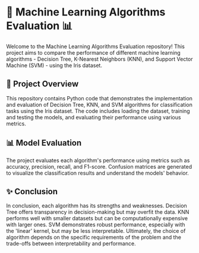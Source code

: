 # 🌟 Machine Learning Algorithms Evaluation 📊

Welcome to the Machine Learning Algorithms Evaluation repository! This project aims to compare the performance of different machine learning algorithms - Decision Tree, K-Nearest Neighbors (KNN), and Support Vector Machine (SVM) - using the Iris dataset.

## 🚀 Project Overview

This repository contains Python code that demonstrates the implementation and evaluation of Decision Tree, KNN, and SVM algorithms for classification tasks using the Iris dataset. The code includes loading the dataset, training and testing the models, and evaluating their performance using various metrics.

## 📊 Model Evaluation

The project evaluates each algorithm's performance using metrics such as accuracy, precision, recall, and F1-score. Confusion matrices are generated to visualize the classification results and understand the models' behavior.

## ✨ Conclusion

In conclusion, each algorithm has its strengths and weaknesses. Decision Tree offers transparency in decision-making but may overfit the data. KNN performs well with smaller datasets but can be computationally expensive with larger ones. SVM demonstrates robust performance, especially with the 'linear' kernel, but may be less interpretable. Ultimately, the choice of algorithm depends on the specific requirements of the problem and the trade-offs between interpretability and performance.
